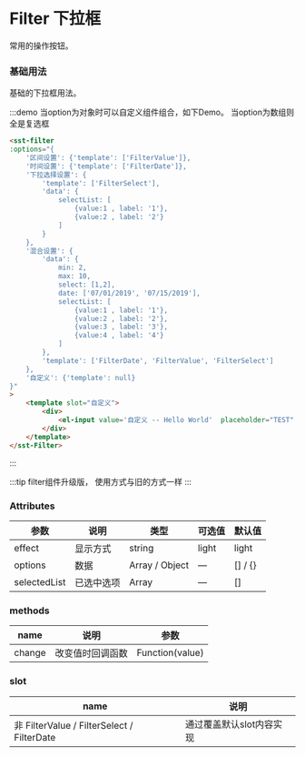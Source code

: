 # Filter 下拉框
常用的操作按钮。

### 基础用法

基础的下拉框用法。

:::demo 当option为对象时可以自定义组件组合，如下Demo。 当option为数组则全是复选框

```html
<sst-filter
:options="{
    '区间设置': {'template': ['FilterValue']}, 
    '时间设置': {'template': ['FilterDate']},
    '下拉选择设置': {
        'template': ['FilterSelect'],
        'data': {
            selectList: [
                {value:1 , label: '1'},
                {value:2 , label: '2'}
            ]
        }
    },
    '混合设置': {
        'data': {
            min: 2,
            max: 10,
            select: [1,2],
            date: ['07/01/2019', '07/15/2019'],
            selectList: [
                {value:1 , label: '1'},
                {value:2 , label: '2'},
                {value:3 , label: '3'},
                {value:4 , label: '4'}
            ]
        },
        'template': ['FilterDate', 'FilterValue', 'FilterSelect']
    },
    '自定义': {'template': null}
}"
>
    <template slot="自定义">
        <div>
            <el-input value='自定义 -- Hello World'  placeholder="TEST" ></el-input>
        </div>
    </template>
</sst-Filter>
```
:::

:::tip
filter组件升级版， 使用方式与旧的方式一样
:::


### Attributes
| 参数      | 说明    | 类型      | 可选值       | 默认值   |
|---------- |-------- |---------- |-------------  |-------- |
| effect     | 显示方式   | string  |  light |    light     |
| options     | 数据   | Array / Object    |   —  | [] / {}  |
| selectedList     | 已选中选项   | Array    | — | []   |


### methods
| name      | 说明     | 参数   |
|---------- |-------- |---------- |
| change     |  改变值时回调函数   | Function(value) |


### slot
| name      | 说明 |
|---------- |-------- |
| 非 FilterValue / FilterSelect / FilterDate   | 通过覆盖默认slot内容实现